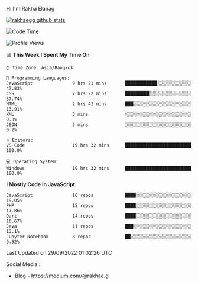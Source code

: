Hi I'm Rakha Elanag


[![rakhaegg github stats](https://github-readme-stats.vercel.app/api?username=rakhaegg)](https://github.com/rakhaegg/rakhaegg)




<!--START_SECTION:waka-->
![Code Time](http://img.shields.io/badge/Code%20Time-875%20hrs%2014%20mins-blue)

![Profile Views](http://img.shields.io/badge/Profile%20Views-0-blue)

📊 **This Week I Spent My Time On** 

```text
⌚︎ Time Zone: Asia/Bangkok

💬 Programming Languages: 
JavaScript               9 hrs 21 mins       ████████████░░░░░░░░░░░░░   47.83% 
CSS                      7 hrs 22 mins       █████████░░░░░░░░░░░░░░░░   37.74% 
HTML                     2 hrs 43 mins       ███░░░░░░░░░░░░░░░░░░░░░░   13.91% 
XML                      3 mins              ░░░░░░░░░░░░░░░░░░░░░░░░░   0.3% 
JSON                     2 mins              ░░░░░░░░░░░░░░░░░░░░░░░░░   0.2%

🔥 Editors: 
VS Code                  19 hrs 32 mins      █████████████████████████   100.0%

💻 Operating System: 
Windows                  19 hrs 32 mins      █████████████████████████   100.0%

```

**I Mostly Code in JavaScript** 

```text
JavaScript               16 repos            ████░░░░░░░░░░░░░░░░░░░░░   19.05% 
PHP                      15 repos            ████░░░░░░░░░░░░░░░░░░░░░   17.86% 
Dart                     14 repos            ████░░░░░░░░░░░░░░░░░░░░░   16.67% 
Java                     11 repos            ███░░░░░░░░░░░░░░░░░░░░░░   13.1% 
Jupyter Notebook         8 repos             ██░░░░░░░░░░░░░░░░░░░░░░░   9.52%

```



 Last Updated on 29/09/2022 01:02:26 UTC
<!--END_SECTION:waka-->

Social Media : 
- Blog - https://medium.com/@rakhae.g
